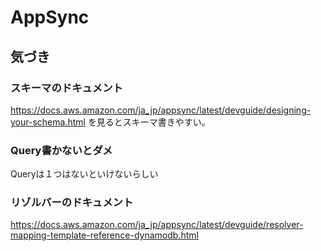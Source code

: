 # AppSync


## 気づき
### スキーマのドキュメント
https://docs.aws.amazon.com/ja_jp/appsync/latest/devguide/designing-your-schema.html
を見るとスキーマ書きやすい。

### Query書かないとダメ
Queryは１つはないといけないらしい

### リゾルバーのドキュメント
https://docs.aws.amazon.com/ja_jp/appsync/latest/devguide/resolver-mapping-template-reference-dynamodb.html

